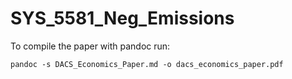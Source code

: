# SYS_5581_Neg_Emissions

To compile the paper with pandoc run:

`pandoc -s DACS_Economics_Paper.md -o dacs_economics_paper.pdf`